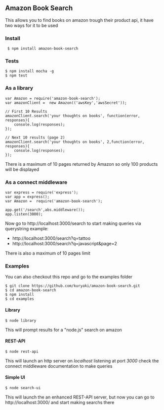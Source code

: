 ## Amazon Book Search

This allows you to find books on amazon trough their product api, it have two ways for it to be used

### Install

     $ npm install amazon-book-search

### Tests
    
    $ npm install mocha -g
    $ npm test

### As a library 

    var Amazon = require('amazon-book-search');
    var amazonClient =  new Amazon(('awsKey','awsSecret'));

    // First 10 Results
    amazonClient.search('your thoughts on books', function(error, responses){
        console.log(responses);
    });

    // Next 10 results (page 2)
    amazonClient.search('your thoughts on books', 2,function(error, responses){
        console.log(responses);
    });

There is a maximum of 10 pages returned by Amazon so only 100 products will be displayed

### As a connect middleware

    var express = require('express');
    var app = express();
    var Amazon =  require('amazon-book-search');
    
    app.get('/search',abs.middleware());
    app.listen(3000);

Now go to http://localhost:3000/search to start making queries via querystring example:

* http://localhost:3000/search?q=tattoo
* http://localhost:3000/search?q=javascript&page=2

There is also a maximum of 10 pages limit

### Examples

You can also checkout this repo and go to the examples folder

    $ git clone https://github.com/kuryaki/amazon-book-search.git
    $ cd amazon-book-search
    $ npm install
    $ cd examples

#### Library

    $ node library

This will prompt results for a "node.js" search on amazon

#### REST-API

    $ node rest-api

This will launch an http server on _localhost_ listening at port _3000_ check the connect middleware documentation to make queries

#### Simple UI

    $ node search-ui

This will launch the an enhanced REST-API server, but now you can go to http://localhost:3000/ and start making searchs there

